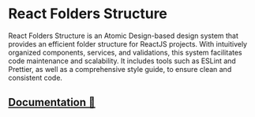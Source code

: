 # React Folders Structure

React Folders Structure is an Atomic Design-based design system that provides an efficient folder structure for ReactJS projects. With intuitively organized components, services, and validations, this system facilitates code maintenance and scalability. It includes tools such as ESLint and Prettier, as well as a comprehensive style guide, to ensure clean and consistent code.

## [Documentation 📕](https://github.com/Kevinparra535/design-sytem-and-gitflow-javascript/wiki)
